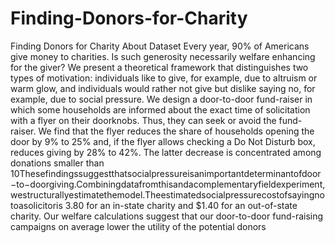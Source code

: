 # Finding-Donors-for-Charity
Finding Donors for Charity About Dataset Every year, 90% of Americans give money to charities. Is such generosity necessarily welfare enhancing for the giver? We present a theoretical framework that distinguishes two types of motivation: individuals like to give, for example, due to altruism or warm glow, and individuals would rather not give but dislike saying no, for example, due to social pressure. We design a door-to-door fund-raiser in which some households are informed about the exact time of solicitation with a flyer on their doorknobs. Thus, they can seek or avoid the fund-raiser. We find that the flyer reduces the share of households opening the door by 9% to 25% and, if the flyer allows checking a Do Not Disturb box, reduces giving by 28% to 42%. The latter decrease is concentrated among donations smaller than  10Thesefindingssuggestthatsocialpressureisanimportantdeterminantofdoor−to−doorgiving.Combiningdatafromthisandacomplementaryfieldexperiment,westructurallyestimatethemodel.Theestimatedsocialpressurecostofsayingnotoasolicitoris 3.80 for an in-state charity and $1.40 for an out-of-state charity. Our welfare calculations suggest that our door-to-door fund-raising campaigns on average lower the utility of the potential donors  
